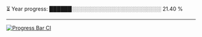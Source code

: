 
⏳ Year progress: ██████░░░░░░░░░░░░░░░░░░░░░░░░ 21.40 %

---

[![Progress Bar CI](https://github.com/thatoranzhevyy/thatoranzhevyy/actions/workflows/node.js.yml/badge.svg)](https://github.com/thatoranzhevyy/thatoranzhevyy/actions/workflows/node.js.yml)

